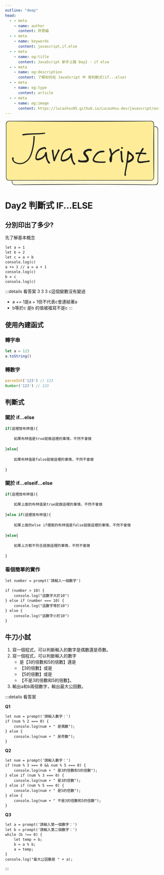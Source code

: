 ```yaml
---
outline: "deep"
head:
  - - meta
    - name: author
      content: 許恩綸
  - - meta
    - name: keywords
      content: javascript,if,else
  - - meta
    - name: og:title
      content: JavaScript 新手上路 Day2 - if else
  - - meta
    - name: og:description
      content: 了解如何在 JavaScript 中 寫判斷式(if...else)
  - - meta
    - name: og:type
      content: article
  - - meta
    - name: og:image
      content: https://lucashsu95.github.io/LucasHsu.dev/javascript/assets/Days/javascript-title-img.png
---
```


<img src="../assets/Days/javascript-title-img.png" alt="javascript-title-img" class="title-img" />

# Day2 判斷式 IF...ELSE

## 分別印出了多少?

先了解基本概念

```javascript:line-numbers
let a = 1
let b = 2
let c = a + b
console.log(c)
a += 1 // a = a + 1
console.log(c)
b = c
console.log(c)
```

:::details 看答案
3
3
3
c這個變數沒有變過
- a += 1是a + 1但不代表c會連結著a
- b等於c 是b 的值被複寫不是c
:::

## 使用內建函式
### 轉字串
```javascript
let a = 123
a.toString()
```

### 轉數字
```javascript
parseInt('123') // 123
Number('123') // 123
```


## 判斷式

### 關於 if...else

```javascript
if(這裡放布林值){
    
    如果布林值是true就做這裡的事情，不然不會做
    
}else{
    
    如果布林值是false就做這裡的事情，不然不會做
    
}

```

### 關於 if...elseif...else

```javascript
if(這裡放布林值){
    
    如果上面的布林值是true就做這裡的事情，不然不會做
    
}else if(這裡放布林值){
    
    如果上面的else if裡面的布林值是false就做這裡的事情，不然不會做
    
}else{
    
    如果上方都不符合就做這裡的事情，不然不會做
    
}
```


### 看個簡單的實作

```javascript:line-numbers
let number = prompt('請輸入一個數字')

if (number > 10) {
    console.log("這數字大於10")
} else if (number === 10) {
    console.log("這數字等於10")
} else {
    console.log("這數字小於10")
}
```

## 牛刀小試

1. 寫一個程式，可以判斷輸入的數字是偶數還是奇數。
2. 寫一個程式，可以判斷輸入的數字
    - 是【3的倍數和5的倍數】還是
    - 【3的倍數】或是
    - 【5的倍數】或是
    - 【不是3的倍數和5的倍數】。
3. 輸出a和b兩個數字，輸出最大公因數。

:::details 看答案

**Q1**
```javascript:line-numbers
let num = prompt('請輸入數字：')
if (num % 2 === 0) {
    console.log(num + " 是偶數");
} else {
    console.log(num + " 是奇數");
}
```

**Q2**
```javascript:line-numbers
let num = prompt('請輸入數字：')
if (num % 3 === 0 && num % 5 === 0) {
    console.log(num + " 是3的倍數和5的倍數");
} else if (num % 3 === 0) {
    console.log(num + " 是3的倍數");
} else if (num % 5 === 0) {
    console.log(num + " 是5的倍數");
} else {
    console.log(num + " 不是3的倍數和5的倍數");
}
```

**Q3**
```javascript:line-numbers
let a = prompt('請輸入第一個數字：')
let b = prompt('請輸入第二個數字：')
while (b !== 0) {
    let temp = b;
    b = a % b;
    a = temp;
}
console.log("最大公因數是 " + a);
```
:::